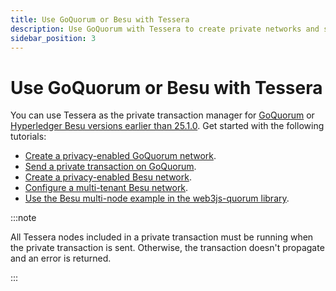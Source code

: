 ```yaml
---
title: Use GoQuorum or Besu with Tessera
description: Use GoQuorum with Tessera to create private networks and send private transactions
sidebar_position: 3
---
```


# Use GoQuorum or Besu with Tessera

You can use Tessera as the private transaction manager for [GoQuorum](https://consensys.net/docs/goquorum/en/stable/) or [Hyperledger Besu versions earlier than 25.1.0](https://besu.hyperledger.org).
Get started with the following tutorials:

- [Create a privacy-enabled GoQuorum network](https://consensys.net/docs/goquorum/en/stable/tutorials/create-privacy-enabled-network/).
- [Send a private transaction on GoQuorum](https://consensys.net/docs/goquorum/en/stable/tutorials/send-private-transaction/).
- [Create a privacy-enabled Besu network](https://besu.hyperledger.org/private-networks/concepts/privacy).
- [Configure a multi-tenant Besu network](https://besu.hyperledger.org/private-networks/concepts/privacy/multi-tenancy).
- [Use the Besu multi-node example in the web3js-quorum library](https://besu.hyperledger.org/private-networks/tutorials/privacy/web3js-quorum).

:::note

All Tessera nodes included in a private transaction must be running when the private transaction is sent. Otherwise, the transaction doesn't propagate and an error is returned.

:::
